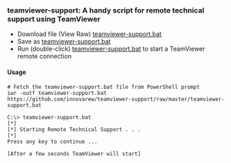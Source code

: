 
### teamviewer-support: A handy script for remote technical support using TeamViewer

- Download file (View Raw) [teamviewer-support.bat](https://github.com/innovarew/teamviewer-support/raw/master/teamviewer-support.bat)
- Save as [teamviewer-support.bat](teamviewer-support.bat)
- Run (double-click) [teamviewer-support.bat](teamviewer-support.bat) to start a TeamViewer remote connection

#### Usage

~~~
# Fetch the teamviewer-support.bat file from PowerShell prompt
iwr -outf teamviewer-support.bat https://github.com/innovarew/teamviewer-support/raw/master/teamviewer-support.bat

C:\> teamviewer-support.bat
[*]
[*] Starting Remote Technical Support . . .
[*]
Press any key to continue ...

[After a few seconds TeamViewer will start]
~~~

